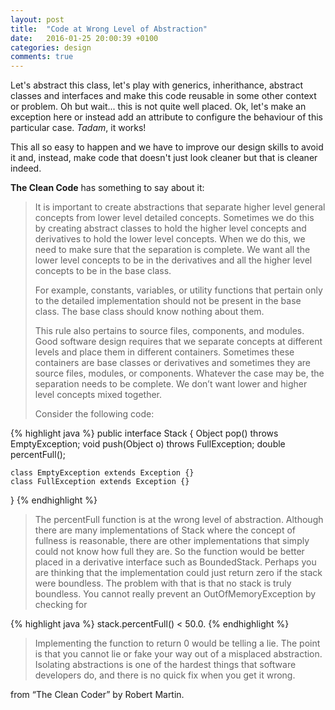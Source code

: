 ```yaml
---
layout: post
title:  "Code at Wrong Level of Abstraction"
date:   2016-01-25 20:00:39 +0100
categories: design
comments: true
---
```


Let's abstract this class, let's play with generics, inherithance, abstract classes and interfaces and make this code reusable in some other context or problem. Oh but wait... this is not quite well placed. Ok, let's make an exception here or instead add an attribute to configure the behaviour of this particular case. *Tadam*, it works!

This all so easy to happen and we have to improve our design skills to avoid it and, instead, make code that doesn't just look cleaner but that is cleaner indeed.


**The Clean Code** has something to say about it:

>It is important to create abstractions that separate higher level general concepts from lower level detailed concepts. Sometimes we do this by creating abstract classes to hold the higher level concepts and derivatives to hold the lower level concepts. When we do this, we need to make sure that the separation is complete. We want all the lower level concepts to be in the derivatives and all the higher level concepts to be in the base class. 
>
>For example, constants, variables, or utility functions that pertain only to the detailed implementation should not be present in the base class. The base class should know nothing about them. 
>
>This rule also pertains to source files, components, and modules. Good software design requires that we separate concepts at different levels and place them in different containers. Sometimes these containers are base classes or derivatives and sometimes they are source files, modules, or components. Whatever the case may be, the separation needs to be complete. We don’t want lower and higher level concepts mixed together. 
>
>Consider the following code: 

{% highlight java %}
public interface Stack {
	Object pop() throws EmptyException;
	void push(Object o) throws FullException;
	double percentFull(); 

	class EmptyException extends Exception {} 
	class FullException extends Exception {}
}
{% endhighlight %}

>The percentFull function is at the wrong level of abstraction. Although there are many implementations of Stack where the concept of fullness is reasonable, there are other implementations that simply could not know how full they are. So the function would be better placed in a derivative interface such as BoundedStack. 
>Perhaps you are thinking that the implementation could just return zero if the stack were boundless. 
>The problem with that is that no stack is truly boundless. You cannot really prevent an OutOfMemoryException by checking for 

{% highlight java %}
stack.percentFull() < 50.0. 
{% endhighlight %}

> Implementing the function to return 0 would be telling a lie. The point is that you cannot lie or fake your way out of a misplaced abstraction. Isolating abstractions is one of the hardest things that software developers do, and there is no quick fix when you get it wrong. 


 

from “The Clean Coder” by Robert Martin.